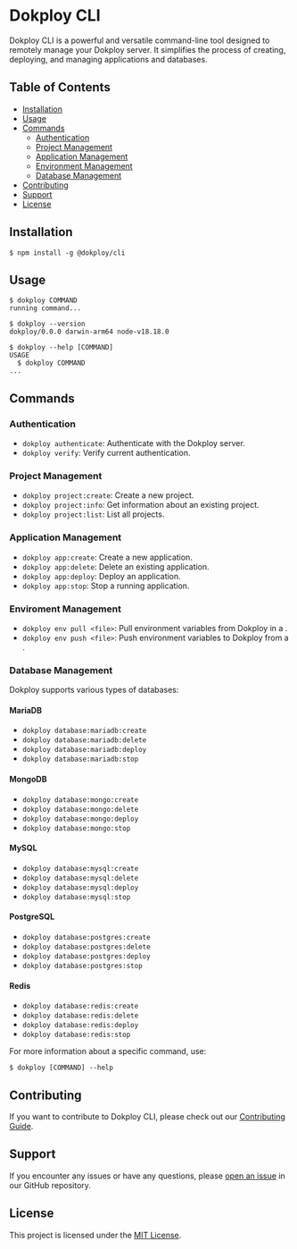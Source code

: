 # Dokploy CLI

<!-- ![Dokploy Logo](https://via.placeholder.com/150x150.png?text=Dokploy+CLI) -->

Dokploy CLI is a powerful and versatile command-line tool designed to remotely manage your Dokploy server. It simplifies the process of creating, deploying, and managing applications and databases.

<!-- [![oclif](https://img.shields.io/badge/cli-oclif-brightgreen.svg)](https://oclif.io)
[![Version](https://img.shields.io/npm/v/dokploy.svg)](https://npmjs.org/package/dokploy)
[![Downloads/week](https://img.shields.io/npm/dw/dokploy.svg)](https://npmjs.org/package/dokploy)
[![License](https://img.shields.io/npm/l/dokploy.svg)](https://github.com/yourusername/dokploy/blob/master/package.json) -->

## Table of Contents

- [Installation](#installation)
- [Usage](#usage)
- [Commands](#commands)
  - [Authentication](#authentication)
  - [Project Management](#project-management)
  - [Application Management](#application-management)
  - [Environment Management](#environment-management)
  - [Database Management](#database-management)
- [Contributing](#contributing)
- [Support](#support)
- [License](#license)

## Installation

```sh-session
$ npm install -g @dokploy/cli
```

## Usage

```sh-session
$ dokploy COMMAND
running command...

$ dokploy --version
dokploy/0.0.0 darwin-arm64 node-v18.18.0

$ dokploy --help [COMMAND]
USAGE
  $ dokploy COMMAND
...
```

## Commands

### Authentication

- `dokploy authenticate`: Authenticate with the Dokploy server.
- `dokploy verify`: Verify current authentication.

### Project Management

- `dokploy project:create`: Create a new project.
- `dokploy project:info`: Get information about an existing project.
- `dokploy project:list`: List all projects.

### Application Management

- `dokploy app:create`: Create a new application.
- `dokploy app:delete`: Delete an existing application.
- `dokploy app:deploy`: Deploy an application.
- `dokploy app:stop`: Stop a running application.

### Enviroment Management

- `dokploy env pull <file>`: Pull environment variables from Dokploy in a <file>.
- `dokploy env push <file>`: Push environment variables to Dokploy from a <file>.

### Database Management

Dokploy supports various types of databases:

#### MariaDB

- `dokploy database:mariadb:create`
- `dokploy database:mariadb:delete`
- `dokploy database:mariadb:deploy`
- `dokploy database:mariadb:stop`

#### MongoDB

- `dokploy database:mongo:create`
- `dokploy database:mongo:delete`
- `dokploy database:mongo:deploy`
- `dokploy database:mongo:stop`

#### MySQL

- `dokploy database:mysql:create`
- `dokploy database:mysql:delete`
- `dokploy database:mysql:deploy`
- `dokploy database:mysql:stop`

#### PostgreSQL

- `dokploy database:postgres:create`
- `dokploy database:postgres:delete`
- `dokploy database:postgres:deploy`
- `dokploy database:postgres:stop`

#### Redis

- `dokploy database:redis:create`
- `dokploy database:redis:delete`
- `dokploy database:redis:deploy`
- `dokploy database:redis:stop`

For more information about a specific command, use:

```sh-session
$ dokploy [COMMAND] --help
```

## Contributing

If you want to contribute to Dokploy CLI, please check out our [Contributing Guide](https://github.com/Dokploy/cli/blob/main/CONTRIBUTING.md).

## Support

If you encounter any issues or have any questions, please [open an issue](https://github.com/yourusername/dokploy/issues) in our GitHub repository.

## License

This project is licensed under the [MIT License](LICENSE).
